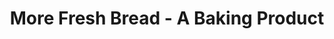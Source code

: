---
title: "More Fresh Bread - A Baking Product"
url: /karachi/more-fresh-bread-a-baking-product/
shop: bakery
---